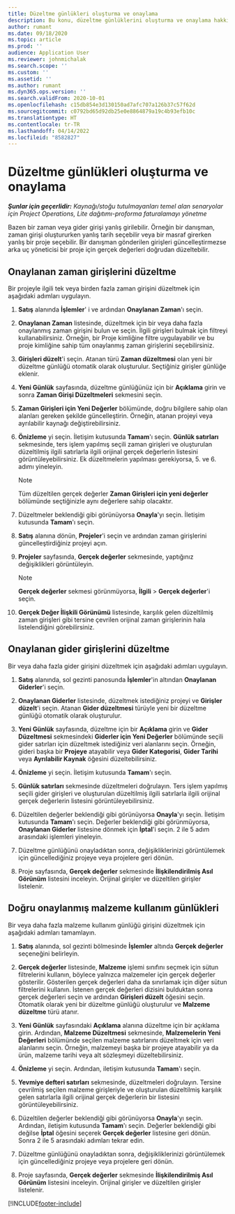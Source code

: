 ```yaml
---
title: Düzeltme günlükleri oluşturma ve onaylama
description: Bu konu, düzeltme günlüklerini oluşturma ve onaylama hakkında bilgi sağlar.
author: rumant
ms.date: 09/18/2020
ms.topic: article
ms.prod: ''
audience: Application User
ms.reviewer: johnmichalak
ms.search.scope: ''
ms.custom: ''
ms.assetid: ''
ms.author: rumant
ms.dyn365.ops.version: ''
ms.search.validFrom: 2020-10-01
ms.openlocfilehash: c15db854e3d130150ad7afc707a126b37c57f62d
ms.sourcegitcommit: c0792bd65d92db25e0e8864879a19c4b93efb10c
ms.translationtype: HT
ms.contentlocale: tr-TR
ms.lasthandoff: 04/14/2022
ms.locfileid: "8582827"
---
```

# <a name="create-and-confirm-correction-journals"></a>Düzeltme günlükleri oluşturma ve onaylama

_**Şunlar için geçerlidir:** Kaynağı/stoğu tutulmayanları temel alan senaryolar için Project Operations, Lite dağıtımı-proforma faturalamayı yönetme_

Bazen bir zaman veya gider girişi yanlış girilebilir. Örneğin bir danışman, zaman girişi oluştururken yanlış tarih seçebilir veya bir masraf girerken yanlış bir proje seçebilir. Bir danışman gönderilen girişleri güncelleştirmezse arka uç yöneticisi bir proje için gerçek değerleri doğrudan düzeltebilir.

## <a name="correct-approved-time-entries"></a>Onaylanan zaman girişlerini düzeltme     

Bir projeyle ilgili tek veya birden fazla zaman girişini düzeltmek için aşağıdaki adımları uygulayın.

1. **Satış** alanında **İşlemler**' i ve ardından **Onaylanan Zaman**'ı seçin. 

2. **Onaylanan Zaman** listesinde, düzeltmek için bir veya daha fazla onaylanmış zaman girişini bulun ve seçin. İlgili girişleri bulmak için filtreyi kullanabilirsiniz. Örneğin, bir Proje kimliğine filtre uygulayabilir ve bu proje kimliğine sahip tüm onaylanmış zaman girişlerini seçebilirsiniz.

3. **Girişleri düzelt**'i seçin. Atanan türü **Zaman düzeltmesi** olan yeni bir düzeltme günlüğü otomatik olarak oluşturulur. Seçtiğiniz girişler günlüğe eklenir. 

4. **Yeni Günlük** sayfasında, düzeltme günlüğünüz için bir **Açıklama** girin ve sonra **Zaman Girişi Düzeltmeleri** sekmesini seçin.  

5. **Zaman Girişleri için Yeni Değerler** bölümünde, doğru bilgilere sahip olan alanları gereken şekilde güncelleştirin. Örneğin, atanan projeyi veya ayrılabilir kaynağı değiştirebilirsiniz.

6. **Önizleme** yi seçin. İletişim kutusunda **Tamam**'ı seçin. **Günlük satırları** sekmesinde, ters işlem yapılmış seçili zaman girişleri ve oluşturulan düzeltilmiş ilgili satırlarla ilgili orijinal gerçek değerlerin listesini görüntüleyebilirsiniz. Ek düzeltmelerin yapılması gerekiyorsa, 5. ve 6. adımı yineleyin. 

    > [!NOTE]
    > Tüm düzeltilen gerçek değerler **Zaman Girişleri için yeni değerler** bölümünde seçtiğinizle aynı değerlere sahip olacaktır.

7. Düzeltmeler beklendiği gibi görünüyorsa **Onayla**'yı seçin. İletişim kutusunda **Tamam**'ı seçin.

8. **Satış** alanına dönün, **Projeler**'i seçin ve ardından zaman girişlerini güncelleştirdiğiniz projeyi açın. 

9. **Projeler** sayfasında, **Gerçek değerler** sekmesinde, yaptığınız değişiklikleri görüntüleyin. 

    > [!NOTE]
    > **Gerçek değerler** sekmesi görünmüyorsa, **İlgili** > **Gerçek değerler**'i seçin.  

10. **Gerçek Değer İlişkili Görünümü** listesinde, karşılık gelen düzeltilmiş zaman girişleri gibi tersine çevrilen orijinal zaman girişlerinin hala listelendiğini görebilirsiniz. 

 
## <a name="correct-approved-expense-entries"></a>Onaylanan gider girişlerini düzeltme

Bir veya daha fazla gider girişini düzeltmek için aşağıdaki adımları uygulayın. 

1. **Satış** alanında, sol gezinti panosunda **İşlemler**'in altından **Onaylanan Giderler**'i seçin.

2. **Onaylanan Giderler** listesinde, düzeltmek istediğiniz projeyi ve **Girişler düzelt**'i seçin. Atanan **Gider düzeltmesi** türüyle yeni bir düzeltme günlüğü otomatik olarak oluşturulur. 

3. **Yeni Günlük** sayfasında, düzeltme için bir **Açıklama** girin ve **Gider Düzeltmesi** sekmesindeki **Giderler için Yeni Değerler** bölümünde seçili gider satırları için düzeltmek istediğiniz veri alanlarını seçin. Örneğin, gideri başka bir **Projeye** atayabilir veya **Gider Kategorisi**, **Gider Tarihi** veya **Ayrılabilir Kaynak** öğesini düzeltebilirsiniz.

4. **Önizleme** yi seçin. İletişim kutusunda **Tamam**'ı seçin. 

5. **Günlük satırları** sekmesinde düzeltmeleri doğrulayın. Ters işlem yapılmış seçili gider girişleri ve oluşturulan düzeltilmiş ilgili satırlarla ilgili orijinal gerçek değerlerin listesini görüntüleyebilirsiniz.

6. Düzeltilen değerler beklendiği gibi görünüyorsa **Onayla**'yı seçin. İletişim kutusunda **Tamam**'ı seçin. Değerler beklendiği gibi görünmüyorsa, **Onaylanan Giderler** listesine dönmek için **İptal**'i seçin. 2 ile 5 adım arasındaki işlemleri yineleyin. 

7. Düzeltme günlüğünü onayladıktan sonra, değişikliklerinizi görüntülemek için güncellediğiniz projeye veya projelere geri dönün.

8. Proje sayfasında, **Gerçek değerler** sekmesinde **İlişkilendirilmiş Asıl Görünüm** listesini inceleyin. Orijinal girişler ve düzeltilen girişler listelenir.


## <a name="correct-approved-material-usage-logs"></a>Doğru onaylanmış malzeme kullanım günlükleri

Bir veya daha fazla malzeme kullanım günlüğü girişini düzeltmek için aşağıdaki adımları tamamlayın.

1. **Satış** alanında, sol gezinti bölmesinde **İşlemler** altında **Gerçek değerler** seçeneğini belirleyin.

2. **Gerçek değerler** listesinde, **Malzeme** işlemi sınıfını seçmek için sütun filtrelerini kullanın, böylece yalnızca malzemeler için gerçek değerler gösterilir. Gösterilen gerçek değerleri daha da sınırlamak için diğer sütun filtrelerini kullanın. İstenen gerçek değerleri dizisini bulduktan sonra gerçek değerleri seçin ve ardından **Girişleri düzelt** öğesini seçin. Otomatik olarak yeni bir düzeltme günlüğü oluşturulur ve **Malzeme düzeltme** türü atanır.

3. **Yeni Günlük** sayfasındaki **Açıklama** alanına düzeltme için bir açıklama girin. Ardından, **Malzeme Düzeltmesi** sekmesinde, **Malzemelerin Yeni Değerleri** bölümünde seçilen malzeme satırlarını düzeltmek için veri alanlarını seçin. Örneğin, malzemeyi başka bir projeye atayabilir ya da ürün, malzeme tarihi veya alt sözleşmeyi düzeltebilirsiniz.

4. **Önizleme** yi seçin. Ardından, iletişim kutusunda **Tamam**'ı seçin.

5. **Yevmiye defteri satırları** sekmesinde, düzeltmeleri doğrulayın. Tersine çevrilmiş seçilen malzeme girişleriyle ve oluşturulan düzeltilmiş karşılık gelen satırlarla ilgili orijinal gerçek değerlerin bir listesini görüntüleyebilirsiniz.

6. Düzeltilen değerler beklendiği gibi görünüyorsa **Onayla**'yı seçin. Ardından, iletişim kutusunda **Tamam**'ı seçin. Değerler beklendiği gibi değilse **İptal** öğesini seçerek **Gerçek değerler** listesine geri dönün. Sonra 2 ile 5 arasındaki adımları tekrar edin.

7. Düzeltme günlüğünü onayladıktan sonra, değişikliklerinizi görüntülemek için güncellediğiniz projeye veya projelere geri dönün.

8. Proje sayfasında, **Gerçek değerler** sekmesinde **İlişkilendirilmiş Asıl Görünüm** listesini inceleyin. Orijinal girişler ve düzeltilen girişler listelenir.


[!INCLUDE[footer-include](../includes/footer-banner.md)]
